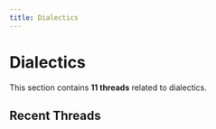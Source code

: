 ```yaml
---
title: Dialectics
---
```


# Dialectics

This section contains **11 threads** related to dialectics.

<!-- material/tags { include: [dialectics] } -->

## Recent Threads

<!-- Threads will be auto-populated by tags plugin -->

